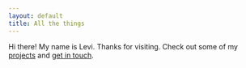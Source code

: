 ```yaml
---
layout: default
title: All the things
---
```

Hi there! My name is Levi. Thanks for visiting. Check out some of my [projects](/projects) and [get in touch](/about).
